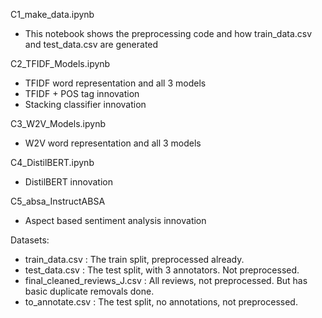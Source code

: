 C1_make_data.ipynb
- This notebook shows the preprocessing code and how train_data.csv and test_data.csv are generated

C2_TFIDF_Models.ipynb
- TFIDF word representation and all 3 models
- TFIDF + POS tag innovation
- Stacking classifier innovation

C3_W2V_Models.ipynb
- W2V word representation and all 3 models

C4_DistilBERT.ipynb
- DistilBERT innovation

C5_absa_InstructABSA
- Aspect based sentiment analysis innovation


Datasets:
- train_data.csv : The train split, preprocessed already.
- test_data.csv : The test split, with 3 annotators. Not preprocessed.
- final_cleaned_reviews_J.csv : All reviews, not preprocessed. But has basic duplicate removals done.
- to_annotate.csv : The test split, no annotations, not preprocessed.
